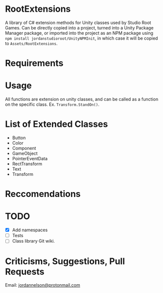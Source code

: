 # RootExtensions

A library of C# extension methods for Unity classes used by Studio Root Games. Can be directly copied into a project, turned into a Unity Package Manager package, or imported into the project as an NPM package using `npm install jordanstudioroot/UnityNPMInit`, in which case it will be copied to `Assets/RootExtensions`.

# Requirements

# Usage
All functions are extension on unity classes, and can be called as a function on the specific class. Ex. `Transform.StandOn()`.

# List of Extended Classes
- Button
- Color
- Component
- GameObject
- PointerEventData
- RectTransform
- Text
- Transform

# Reccomendations

# TODO
- [x] Add namespaces
- [ ] Tests
- [ ] Class library Git wiki.

# Criticisms, Suggestions, Pull Requests
Email: [jordannelson@protonmail.com](mailto:jordannelson@protonmail.com)
